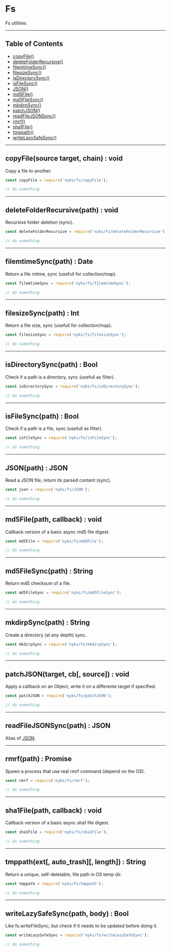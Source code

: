 # Fs

Fs utilities

------

## Table of Contents

  * [copyFile()](#copyFile)
  * [deleteFolderRecursive()](#deleteFolderRecursive)
  * [filemtimeSync()](#filemtimeSync)
  * [filesizeSync()](#filesizeSync)
  * [isDirectorySync()](#isDirectorySync)
  * [isFileSync()](#isFileSync)
  * [JSON()](#JSON)
  * [md5File()](#md5File)
  * [md5FileSync()](#md5FileSync)
  * [mkdirpSync()](#mkdirpSync)
  * [patchJSON()](#patchJSON)
  * [readFileJSONSync()](#readFileJSONSync)
  * [rmrf()](#rmrf)
  * [sha1File()](#sha1File)
  * [tmppath()](#tmppath)
  * [writeLazySafeSync()](#writeLazySafeSync)

------

<a name="copyFile"></a>
## copyFile(source target, chain) : void

Copy a file to another.

```javascript
const copyFile = require('nyks/fs/copyFile');

// do something
```

------

<a name="deleteFolderRecursive"></a>
## deleteFolderRecursive(path) : void

Recursive folder deletion (sync).

```javascript
const deleteFolderRecursive = require('nyks/fs/deleteFolderRecursive');

// do something
```

------

<a name="filemtimeSync"></a>
## filemtimeSync(path) : Date

Return a file mtime, sync (usefull for collection/map).

```javascript
const filemtimeSync = require('nyks/fs/filemtimeSync');

// do something
```

------

<a name="filesizeSync"></a>
## filesizeSync(path) : Int

Return a file size, sync (usefull for collection/map).

```javascript
const filesizeSync = require('nyks/fs/filesizeSync');

// do something
```

------

<a name="isDirectorySync"></a>
## isDirectorySync(path) : Bool

Check if a path is a directory, sync (usefull as filter).

```javascript
const isDirectorySync = require('nyks/fs/isDirectorySync');

// do something
```

------

<a name="isFileSync"></a>
## isFileSync(path) : Bool

Check if a path is a file, sync (usefull as filter).

```javascript
const isFileSync = require('nyks/fs/isFileSync');

// do something
```

------

<a name="JSON"></a>
## JSON(path) : JSON

Read a JSON file, return its parsed content (sync).

```javascript
const json = require('nyks/fs/JSON');

// do something
```

------

<a name="md5File"></a>
## md5File(path, callback) : void

Callback version of a basic async md5 file digest.

```javascript
const md5File = require('nyks/fs/md5File');

// do something
```

------

<a name="md5FileSync"></a>
## md5FileSync(path) : String

Return md5 checksum of a file.

```javascript
const md5FileSync = require('nyks/fs/md5FileSync');

// do something
```

------

<a name="mkdirpSync"></a>
## mkdirpSync(path) : String

Create a directory (at any depth) sync.

```javascript
const mkdirpSync = require('nyks/fs/mkdirpSync');

// do something
```

------

<a name="patchJSON"></a>
## patchJSON(target, cb[, source]) : void

Apply a callback on an Object, write it on a differente target if specified.

```javascript
const patchJSON = require('nyks/fs/patchJSON');

// do something
```

------

<a name="readFileJSONSync"></a>
## readFileJSONSync(path) : JSON

Alias of [JSON](#JSON).

------

<a name="rmrf"></a>
## rmrf(path) : Promise

Spawn a process that use real rmrf command (depend on the OS).

```javascript
const rmrf = require('nyks/fs/rmrf');

// do something
```

------

<a name="sha1File"></a>
## sha1File(path, callback) : void

Callback version of a basic async sha1 file digest.

```javascript
const sha1File = require('nyks/fs/sha1File');

// do something
```

------

<a name="tmppath"></a>
## tmppath(ext[, auto_trash][, length]) : String

Return a unique, self-deletable, file path in OS temp dir.

```javascript
const tmppath = require('nyks/fs/tmppath');

// do something
```

------

<a name="writeLazySafeSync"></a>
## writeLazySafeSync(path, body) : Bool

Like fs.writeFileSync, but check if it needs to be updated before doing it.

```javascript
const writeLazySafeSync = require('nyks/fs/writeLazySafeSync');

// do something
```
